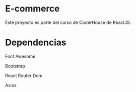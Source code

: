 # E-commerce

Este proyecto es parte del curso de CoderHouse de ReactJS.

# Dependencias

Font Awesome

Bootstrap

React Router Dom

Axios
